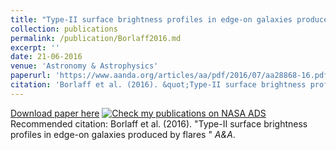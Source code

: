 ```yaml
---
title: "Type-II surface brightness profiles in edge-on galaxies produced by flares "
collection: publications
permalink: /publication/Borlaff2016.md
excerpt: ''
date: 21-06-2016
venue: 'Astronomy & Astrophysics'
paperurl: 'https://www.aanda.org/articles/aa/pdf/2016/07/aa28868-16.pdf'
citation: 'Borlaff et al. (2016). &quot;Type-II surface brightness profiles in edge-on galaxies produced by flares  &quot; <i>A&A</i>.'
---
```


[Download paper here](https://www.aanda.org/articles/aa/pdf/2016/07/aa28868-16.pdf)
[![Check my publications on NASA ADS](https://borlaff.github.io/files/flare_gif.gif)](https://www.aanda.org/articles/aa/pdf/2016/07/aa28868-16.pdf)
Recommended citation: Borlaff et al. (2016). "Type-II surface brightness profiles in edge-on galaxies produced by flares " <i>A&A</i>.
